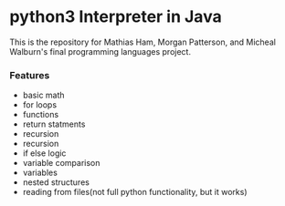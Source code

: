 # python3 Interpreter in Java  
 This is the repository for Mathias Ham, Morgan Patterson, and Micheal Walburn's final programming languages project.

### Features
 - basic math
 - for loops
 - functions
 - return statments
 - recursion
 - recursion
 - if else logic
 - variable comparison
 - variables
 - nested structures
 - reading from files(not full python functionality, but it works)
